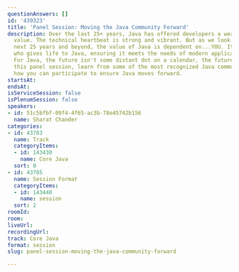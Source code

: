 ```yaml
---
questionAnswers: []
id: '439323'
title: 'Panel Session: Moving the Java Community Forward'
description: Over the last 25+ years, Java has offered developers a wealth of technical
  value. The technical heartbeat is strong and vibrant. But as we look towards the
  next 25 years and beyond, the value of Java is dependent on...YOU. It's the community
  who gives life to Java, ensuring it meets the needs of modern application development.
  For Java, the future isn't some distant dot on a calendar, the future is NOW. In
  this panel session, learn from some of the most recognized Java community luminaries
  how you can participate to ensure Java moves forward.
startsAt: 
endsAt: 
isServiceSession: false
isPlenumSession: false
speakers:
- id: 51c5bfbf-09f4-4f65-ac3b-78e45742b156
  name: Sharat Chander
categories:
- id: 43783
  name: Track
  categoryItems:
  - id: 143430
    name: Core Java
  sort: 0
- id: 43785
  name: Session Format
  categoryItems:
  - id: 143440
    name: session
  sort: 2
roomId: 
room: 
liveUrl: 
recordingUrl: 
track: Core Java
format: session
slug: panel-session-moving-the-java-community-forward

---
```

